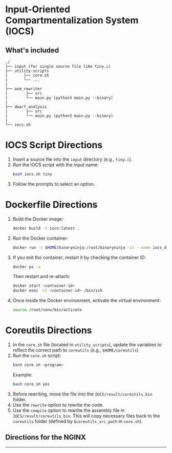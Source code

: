 # Input-Oriented Compartmentalization System (IOCS)

## What's included

```
./
├── input (for single source file like tiny.c)
├── utility-scripts
|       ├── core.sh
|       └── ...
|
├── asm_rewriter
|        ├── src 
|        └── main.py (python3 main.py --binary)
|
├── dwarf_analysis
|        ├── src 
|        └── main.py (python3 main.py --binary)
|
└── iocs.sh
```


# IOCS Script Directions
1. Insert a source file into the `input` directory (e.g., `tiny.c`).
2. Run the IOCS script with the input name:
   ```bash
   bash iocs.sh tiny
   ```
3. Follow the prompts to select an option.

# Dockerfile Directions
1. Build the Docker image:
   ```bash
   docker build -t iocs:latest .
   ```
2. Run the Docker container:
   ```bash
   docker run -v $HOME/binaryninja:/root/binaryninja -it --name iocs_debug iocs:latest /bin/zsh
   ```
3. If you exit the container, restart it by checking the container ID:
   ```bash
   docker ps -a
   ```
   Then restart and re-attach:
   ```bash
   docker start <container-id>
   docker exec -it <container-id> /bin/zsh
   ```
4. Once inside the Docker environment, activate the virtual environment:
   ```bash
   source /root/venv/bin/activate
   ```


# Coreutils Directions
1. In the `core.sh` file (located in `utility_scripts`), update the variables to reflect the correct path to `coreutils` (e.g., `$HOME/coreutils`).
2. Run the `core.sh` script:
   ```bash
   bash core.sh <program>
   ```
   Example:
   ```bash
   bash core.sh yes
   ```
3. Before rewriting, move the file into the `IOCS/result/coreutils_bin` folder.
4. Use the `rewrite` option to rewrite the code.
5. Use the `compile` option to rewrite the assembly file in `IOCS/result/coreutils_bin`. This will copy necessary files back to the `coreutils` folder (defined by `$coreutils_src_path` in `core.sh`).

## Directions for the NGINX

---
